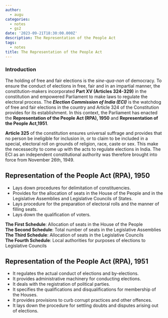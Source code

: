 ```yaml
---
author:
  - augu
categories:
  - notes
  - gs2
date: '2023-09-21T18:30:00.000Z'
description: The Representation of the People Act 
tags:
  - notes
title: The Representation of the People Act
---
```


### Introduction

The holding of free and fair elections is the *sine-qua-non* of democracy. To ensure the conduct of elections in free, fair and in an impartial manner, the constitution-makers incorporated **Part XV (Articles 324-329)** in the constitution and empowered Parliament to make laws to regulate the electoral process. The ***Election Commission of India (ECI)*** is the watchdog of free and fair elections in the country and Article 324 of the Constitution provides for its establishment. In this context, the Parliament has enacted the **Representation of the People Act (RPA), 1950** and **Representation of the People Act,1951**.

**Article 325** of the constitution ensures universal suffrage and provides that no person be ineligible for inclusion in, or to claim to be included in a special, electoral roll on grounds of religion, race, caste or sex. This make the necessecity to come up with the acts to regulate elections in India. The ECI as an independent constitutional authority was therefore brought into force from November 26th, 1949.

## Representation of the People Act (RPA), 1950

* Lays down procedures for delimitation of constituencies.
* Provides for the allocation of seats in the House of the People and in the Legislative Assemblies and Legislative Councils of States.
* Lays procedure for the preparation of electoral rolls and the manner of filling seats.
* Lays down the qualification of voters.

**The First Schedule**: Allocation of seats in the House of the People  
**The Second Schedule**: Total number of seats in the Legislative Assemblies    
**The Third Schedule**: Allocation of seats in the Legislative Councils     
**The Fourth Schedule**: Local authorities for purposes of elections to Legislative Councils

## Representation of the People Act (RPA), 1951

* It regulates the actual conduct of elections and by-elections.
* It provides administrative machinery for conducting elections.
* It deals with the registration of political parties.
* It specifies the qualifications and disqualifications for membership of the Houses.
* It provides provisions to curb corrupt practices and other offences.
* It lays down the procedure for settling doubts and disputes arising out of elections.
